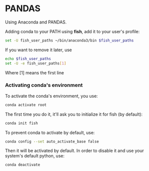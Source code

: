 # PANDAS
Using Anaconda and PANDAS.  

Adding conda to your PATH using **fish**, add it to your user's profile:
```bash
set -U fish_user_paths ~/bin/anaconda3/bin $fish_user_paths
```

If you want to remove it later, use
```bash
echo $fish_user_paths
set -U -e fish_user_paths[1]
```
Where [1] means the first line  
  
  
### Activating conda's environment
To activate the conda's environment, you use:
```bash
conda activate root
```
The first time you do it, it'll ask you to initialize it for fish (by default):
```bash
conda init fish
```
To prevent conda to activate by default, use:
```bash
conda config --set auto_activate_base false
```

Then it will be activated by default. In order to disable it and use your system's default python, use:
```bash
conda deactivate
```
